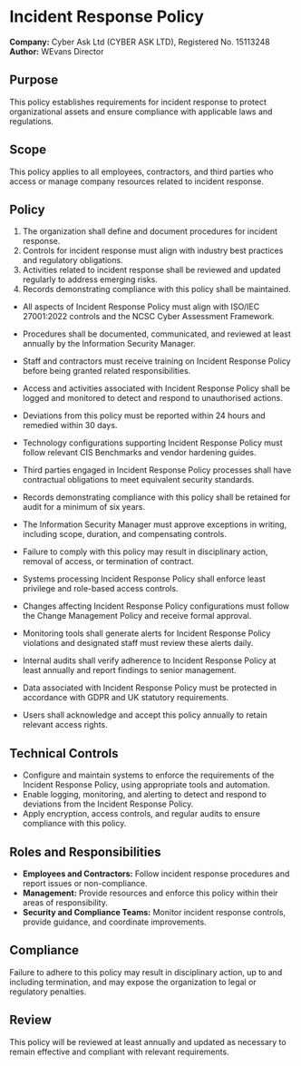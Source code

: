 # Incident Response Policy

**Company:** Cyber Ask Ltd (CYBER ASK LTD), Registered No. 15113248  
**Author:** WEvans Director

## Purpose

This policy establishes requirements for incident response to protect organizational assets and ensure compliance with applicable laws and regulations.

## Scope

This policy applies to all employees, contractors, and third parties who access or manage company resources related to incident response.

## Policy
1. The organization shall define and document procedures for incident response.
2. Controls for incident response must align with industry best practices and regulatory obligations.
3. Activities related to incident response shall be reviewed and updated regularly to address emerging risks.
4. Records demonstrating compliance with this policy shall be maintained.

- All aspects of Incident Response Policy must align with ISO/IEC 27001:2022 controls and the NCSC Cyber Assessment Framework.
- Procedures shall be documented, communicated, and reviewed at least annually by the Information Security Manager.
- Staff and contractors must receive training on Incident Response Policy before being granted related responsibilities.
- Access and activities associated with Incident Response Policy shall be logged and monitored to detect and respond to unauthorised actions.
- Deviations from this policy must be reported within 24 hours and remedied within 30 days.
- Technology configurations supporting Incident Response Policy must follow relevant CIS Benchmarks and vendor hardening guides.
- Third parties engaged in Incident Response Policy processes shall have contractual obligations to meet equivalent security standards.
- Records demonstrating compliance with this policy shall be retained for audit for a minimum of six years.
- The Information Security Manager must approve exceptions in writing, including scope, duration, and compensating controls.
- Failure to comply with this policy may result in disciplinary action, removal of access, or termination of contract.

- Systems processing Incident Response Policy shall enforce least privilege and role-based access controls.
- Changes affecting Incident Response Policy configurations must follow the Change Management Policy and receive formal approval.
- Monitoring tools shall generate alerts for Incident Response Policy violations and designated staff must review these alerts daily.
- Internal audits shall verify adherence to Incident Response Policy at least annually and report findings to senior management.
- Data associated with Incident Response Policy must be protected in accordance with GDPR and UK statutory requirements.
- Users shall acknowledge and accept this policy annually to retain relevant access rights.

## Technical Controls

- Configure and maintain systems to enforce the requirements of the Incident Response Policy, using appropriate tools and automation.
- Enable logging, monitoring, and alerting to detect and respond to deviations from the Incident Response Policy.
- Apply encryption, access controls, and regular audits to ensure compliance with this policy.

## Roles and Responsibilities

- **Employees and Contractors:** Follow incident response procedures and report issues or non-compliance.
- **Management:** Provide resources and enforce this policy within their areas of responsibility.
- **Security and Compliance Teams:** Monitor incident response controls, provide guidance, and coordinate improvements.

## Compliance

Failure to adhere to this policy may result in disciplinary action, up to and including termination, and may expose the organization to legal or regulatory penalties.

## Review

This policy will be reviewed at least annually and updated as necessary to remain effective and compliant with relevant requirements.
